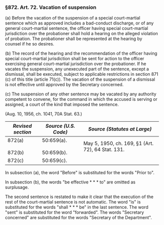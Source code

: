 ### §872. Art. 72. Vacation of suspension ###

(a) Before the vacation of the suspension of a special court-martial sentence which as approved includes a bad-conduct discharge, or of any general court-martial sentence, the officer having special court-martial jurisdiction over the probationer shall hold a hearing on the alleged violation of probation. The probationer shall be represented at the hearing by counsel if he so desires.

(b) The record of the hearing and the recommendation of the officer having special court-martial jurisdiction shall be sent for action to the officer exercising general court-martial jurisdiction over the probationer. If he vacates the suspension, any unexecuted part of the sentence, except a dismissal, shall be executed, subject to applicable restrictions in section 871 (c) of this title (article 71(c)). The vacation of the suspension of a dismissal is not effective until approved by the Secretary concerned.

(c) The suspension of any other sentence may be vacated by any authority competent to convene, for the command in which the accused is serving or assigned, a court of the kind that imposed the sentence.

(Aug. 10, 1956, ch. 1041, 70A Stat. 63.)

|  *Revised section*   |     *Source (U.S. Code)*     |          *Source (Statutes at Large)*           |
|----------------------|------------------------------|-------------------------------------------------|
|872(a)<br/><br/>872(b)|50:659(a).<br/><br/>50:659(b).|May 5, 1950, ch. 169, §1 (Art. 72), 64 Stat. 131.|
|        872(c)        |          50:659(c).          |                                                 |

In subsection (a), the word "Before" is substituted for the words "Prior to".

In subsection (b), the words "be effective \* \* \* to" are omitted as surplusage.

The second sentence is restated to make it clear that the execution of the rest of the court-martial sentence is not automatic. The word "is" is substituted for the words "shall \* \* \* be" in the last sentence. The word "sent" is substituted for the word "forwarded". The words "Secretary concerned" are substituted for the words "Secretary of the Department".